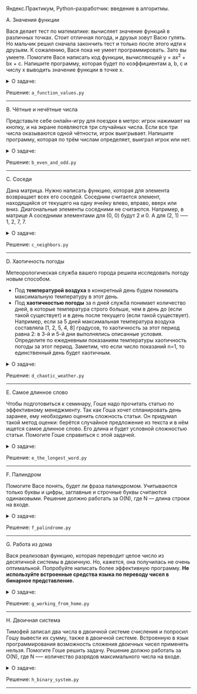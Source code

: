 Яндекс.Практикум, Python-разработчик: введение в алгоритмы.

A. Значения функции

Вася делает тест по математике: вычисляет значение функций в различных точках. Стоит отличная погода, и друзья зовут Васю гулять. Но мальчик решил сначала закончить тест и только после этого идти к друзьям. К сожалению, Вася пока не умеет программировать. Зато вы умеете. Помогите Васе написать код функции, вычисляющей y = ax<sup>2</sup> + bx + c. Напишите программу, которая будет по коэффициентам a, b, c и числу x выводить значение функции в точке x.

<details>
<summary>О задаче:</summary>

| Ограничение времени | 1 секунда                        |
|---------------------|----------------------------------|
| Ограничение памяти  | 64Mb                             |
| Ввод	              | стандартный ввод или input.txt   |
| Вывод	              | стандартный вывод или output.txt |
---

### Формат ввода:
На вход через пробел подаются целые числа a, x, b, c. В конце ввода находится перенос строки.
### Формат вывода:
Выведите одно число — значение функции в точке x.

Пример 1:

<table border="1">
  <tr>
    <th>Ввод</th>
    <th>Вывод</th>
  </tr>
  <tr>
    <td>-8 -5 -2 7</td>
    <td>-183</td>
  </tr>
</table>

Пример 2:

<table border="1">
  <tr>
    <th>Ввод</th>
    <th>Вывод</th>
  </tr>
  <tr>
    <td>8 2 9 -10</td>
    <td>40</td>
  </tr>
</table>

</details>

Решение: `a_function_values.py`

---

B. Чётные и нечётные числа

Представьте себе онлайн-игру для поездки в метро: игрок нажимает на кнопку, и на экране появляются три случайных числа. Если все три числа оказываются одной чётности, игрок выигрывает.
Напишите программу, которая по трём числам определяет, выиграл игрок или нет.

<details>
<summary>О задаче:</summary>

| Ограничение времени | 1 секунда                        |
|---------------------|----------------------------------|
| Ограничение памяти  | 64Mb                             |
| Ввод	              | стандартный ввод или input.txt   |
| Вывод	              | стандартный вывод или output.txt |
---

### Формат ввода:
В первой строке записаны три случайных целых числа a, b и c. Числа не превосходят 10<sup>9</sup> по модулю.
### Формат вывода:
Выведите «WIN», если игрок выиграл, и «FAIL» в противном случае.

Пример 1:

<table border="1">
  <tr>
    <th>Ввод</th>
    <th>Вывод</th>
  </tr>
  <tr>
    <td>1 2 -3</td>
    <td>FAIL</td>
  </tr>
</table>

Пример 2:

<table border="1">
  <tr>
    <th>Ввод</th>
    <th>Вывод</th>
  </tr>
  <tr>
    <td>7 11 7</td>
    <td>WIN</td>
  </tr>
</table>

Пример 3:

<table border="1">
  <tr>
    <th>Ввод</th>
    <th>Вывод</th>
  </tr>
  <tr>
    <td>6 -2 0</td>
    <td>WIN</td>
  </tr>
</table>

</details>

Решение: `b_even_and_odd.py`

---

C. Соседи

Дана матрица. Нужно написать функцию, которая для элемента возвращает всех его соседей. Соседним считается элемент, находящийся от текущего на одну ячейку влево, вправо, вверх или вниз. Диагональные элементы соседними не считаются.
Например, в матрице A соседними элементами для (0, 0) будут 2 и 0. А для (2, 1) –— 1, 2, 7, 7.

<details>
<summary>О задаче:</summary>

| Ограничение времени | 1 секунда                        |
|---------------------|----------------------------------|
| Ограничение памяти  | 64Mb                             |
| Ввод	              | стандартный ввод или input.txt   |
| Вывод	              | стандартный вывод или output.txt |
---

### Формат ввода:
На вход через пробел подаются целые числа a, x, b, c. В конце ввода находится перенос строки.
### Формат вывода:
Выведите одно число — значение функции в точке x.

Пример 1:

<table border="1">
  <tr>
    <th>Ввод</th>
    <th>Вывод</th>
  </tr>
  <tr>
    <td>4</td>
    <td rowspan="8">7 7</td>
  </tr>
  <tr>
    <td>3</td>
  </tr>
  <tr>
    <td>1 2 3</td>
  </tr>
  <tr>
    <td>0 2 6</td>
  </tr>
  <tr>
    <td>7 4 1</td>
  </tr>
  <tr>
    <td>2 7 0</td>
  </tr>
  <tr>
    <td>3</td>
  </tr>
  <tr>
    <td>0</td>
  </tr>
</table>

Пример 1:

<table border="1">
  <tr>
    <th>Ввод</th>
    <th>Вывод</th>
  </tr>
  <tr>
    <td>4</td>
    <td rowspan="8">0 2</td>
  </tr>
  <tr>
    <td>3</td>
  </tr>
  <tr>
    <td>1 2 3</td>
  </tr>
  <tr>
    <td>0 2 6</td>
  </tr>
  <tr>
    <td>7 4 1</td>
  </tr>
  <tr>
    <td>2 7 0</td>
  </tr>
  <tr>
    <td>0</td>
  </tr>
  <tr>
    <td>0</td>
  </tr>
</table>

</details>

Решение: `c_neighbors.py`

---

D. Хаотичность погоды

Метеорологическая служба вашего города решила исследовать погоду новым способом.
- Под <b>температурой воздуха</b> в конкретный день будем понимать максимальную температуру в этот день.
- Под <b>хаотичностью погоды</b> за n дней служба понимает количество дней, в которые температура строго больше, чем в день до (если такой существует) и в день после текущего (если такой существует). Например, если за 5 дней максимальная температура воздуха составляла [1, 2, 5, 4, 8] градусов, то хаотичность за этот период равна 2: в 3-й и 5-й дни выполнялись описанные условия.
Определите по ежедневным показаниям температуры хаотичность погоды за этот период.
Заметим, что если число показаний n=1, то единственный день будет хаотичным.

<details>
<summary>О задаче:</summary>


| Ограничение времени | 0.2 секунды                        |
|---------------------|----------------------------------|
| Ограничение памяти  | 64Mb                             |
| Ввод	              | стандартный ввод или input.txt   |
| Вывод	              | стандартный вывод или output.txt |
---

### Формат ввода:
В первой строке дано число n –— длина периода измерений в днях, 1 ≤ n≤ 10<sup>5</sup>. Во второй строке даны n целых чисел –— значения температуры в каждый из n дней. Значения температуры не превосходят 273 по модулю.
### Формат вывода:
Выведите единственное число — хаотичность за данный период.

Пример 1:

<table border="1">
  <tr>
    <th>Ввод</th>
    <th>Вывод</th>
  </tr>
  <tr>
    <td>7</td>
    <td rowspan="2">3</td>
  </tr>
  <tr>
    <td>-1 -10 -8 0 2 0 5</td>
  </tr>
</table>

Пример 2:

<table border="1">
  <tr>
    <th>Ввод</th>
    <th>Вывод</th>
  </tr>
  <tr>
    <td>5</td>
    <td rowspan="2">2</td>
  </tr>
  <tr>
    <td>1 2 5 4 8</td>
  </tr>
</table>

</details>

Решение: `d_chaotic_weather.py`

---

E. Самое длинное слово

Чтобы подготовиться к семинару, Гоше надо прочитать статью по эффективному менеджменту. Так как Гоша хочет спланировать день заранее, ему необходимо оценить сложность статьи.
Он придумал такой метод оценки: берётся случайное предложение из текста и в нём ищется самое длинное слово. Его длина и будет условной сложностью статьи.
Помогите Гоше справиться с этой задачей.

<details>
<summary>О задаче:</summary>


| Ограничение времени | 1 секунда                        |
|---------------------|----------------------------------|
| Ограничение памяти  | 64Mb                             |
| Ввод	              | стандартный ввод или input.txt   |
| Вывод	              | стандартный вывод или output.txt |
---

### Формат ввода:
В первой строке дана длина текста L (1 ≤ L ≤ 10<sup>5</sup>).
В следующей строке записан текст, состоящий из строчных латинских букв и пробелов. Слово —– последовательность букв, не разделённых пробелами. Пробелы могут стоять в самом начале строки и в самом её конце. Текст заканчивается переносом строки, этот символ не включается в число остальных L символов.
### Формат вывода:
В первой строке выведите самое длинное слово. Во второй строке выведите его длину. Если подходящих слов несколько, выведите то, которое встречается раньше.

Пример 1:

<table border="1">
  <tr>
    <th>Ввод</th>
    <th>Вывод</th>
  </tr>
  <tr>
    <td>19</td>
    <td>segment</td>
  </tr>
  <tr>
    <td>i love segment tree</td>
    <td>7</td>
  </tr>
</table>

Пример 2:

<table border="1">
  <tr>
    <th>Ввод</th>
    <th>Вывод</th>
  </tr>
  <tr>
    <td>21</td>
    <td>jumps</td>
  </tr>
  <tr>
    <td>frog jumps from river</td>
    <td>5</td>
  </tr>
</table>

</details>

Решение: `e_the_longest_word.py`

---

F. Палиндром

Помогите Васе понять, будет ли фраза палиндромом. Учитываются только буквы и цифры, заглавные и строчные буквы считаются одинаковыми.
Решение должно работать за O(N), где N — длина строки на входе.

<details>
<summary>О задаче:</summary>


| Ограничение времени | 1 секунда                        |
|---------------------|----------------------------------|
| Ограничение памяти  | 64Mb                             |
| Ввод	              | стандартный ввод или input.txt   |
| Вывод	              | стандартный вывод или output.txt |
---

### Формат ввода:
В единственной строке записана фраза или слово. Буквы могут быть только латинские. Длина текста не превосходит 20000 символов.
Фраза может состоять из строчных и прописных латинских букв, цифр, знаков препинания.
### Формат вывода:
Выведите «True», если фраза является палиндромом, и «False», если не является.

Пример 1:

<table border="1">
  <tr>
    <th>Ввод</th>
    <th>Вывод</th>
  </tr>
  <tr>
    <td>A man, a plan, a canal: Panama</td>
    <td>True</td>
  </tr>
</table>

Пример 2:

<table border="1">
  <tr>
    <th>Ввод</th>
    <th>Вывод</th>
  </tr>
  <tr>
    <td>zo</td>
    <td>False</td>
  </tr>
</table>

</details>

Решение: `f_palindrome.py`

---

G. Работа из дома

Вася реализовал функцию, которая переводит целое число из десятичной системы в двоичную. Но, кажется, она получилась не очень оптимальной.
Попробуйте написать более эффективную программу.
<b>Не используйте встроенные средства языка по переводу чисел в бинарное представление.</b>

<details>
<summary>О задаче:</summary>


| Ограничение времени | 1 секунда                        |
|---------------------|----------------------------------|
| Ограничение памяти  | 64Mb                             |
| Ввод	              | стандартный ввод или input.txt   |
| Вывод	              | стандартный вывод или output.txt |
---

### Формат ввода:
На вход подаётся целое число в диапазоне от 0 до 10000.
### Формат вывода:
Выведите двоичное представление этого числа.

Пример 1:

<table border="1">
  <tr>
    <th>Ввод</th>
    <th>Вывод</th>
  </tr>
  <tr>
    <td>5</td>
    <td>101</td>
  </tr>
</table>

Пример 2:

<table border="1">
  <tr>
    <th>Ввод</th>
    <th>Вывод</th>
  </tr>
  <tr>
    <td>14</td>
    <td>1110</td>
  </tr>
</table>

</details>

Решение: `g_working_from_home.py`

---

H. Двоичная система

Тимофей записал два числа в двоичной системе счисления и попросил Гошу вывести их сумму, также в двоичной системе. Встроенную в язык программирования возможность сложения двоичных чисел применять нельзя. Помогите Гоше решить задачу.
Решение должно работать за O(N), где N –— количество разрядов максимального числа на входе.

<details>
<summary>О задаче:</summary>


| Ограничение времени | 1 секунда                        |
|---------------------|----------------------------------|
| Ограничение памяти  | 64Mb                             |
| Ввод	              | стандартный ввод или input.txt   |
| Вывод	              | стандартный вывод или output.txt |
---

### Формат ввода:
Два числа в двоичной системе счисления, каждое на отдельной строке. Длина каждого числа не превосходит 10 000 символов.
### Формат вывода:
Одно число в двоичной системе счисления.

Пример 1:

<table border="1">
  <tr>
    <th>Ввод</th>
    <th>Вывод</th>
  </tr>
  <tr>
    <td>1010</td>
    <td rowspan="2">10101</td>
  </tr>
  <tr>
    <td>1011</td>
  </tr>
</table>

Пример 2:

<table border="1">
  <tr>
    <th>Ввод</th>
    <th>Вывод</th>
  </tr>
  <tr>
    <td>1</td>
    <td rowspan="2">10</td>
  </tr>
  <tr>
    <td>1</td>
  </tr>
</table>

</details>

Решение: `h_binary_system.py`

---
